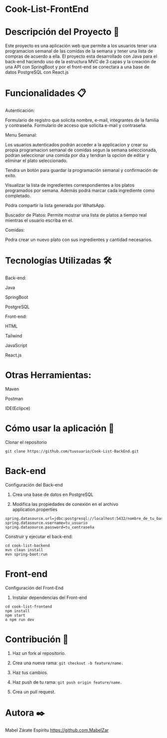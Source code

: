 # Cook-List-FrontEnd 

# Descripción del Proyecto 📖   
Este proyecto es una aplicación web que permite a los usuarios tener una programacion semanal de las comidas de la semana  y tener una lista de compras de acuerdo a ella. El proyecto esta desarrollado con Java para el back-end haciendo uso de la estructura MVC de 3 capas y la creación de una API con SpringBoot y por el front-end se conectara a una base de datos PostgreSQL con React.js  

# Funcionalidades 📋    

Autenticación:   

Formulario de registro que solicita nombre, e-mail, integrantes de la familia y contraseña. Formulario de acceso que solicita e-mail y contraseña.  

Menu Semanal:  

Los usuarios autenticados podrán acceder a la applicacion y crear su propia programacion semanal de comidas segun la semana seleccionada, podran seleccionar una comida por dia y tendran la opcion de editar y eliminar el plato seleccionado.  

Tendra un botón para guardar la programación semanal y confirmación de exito.  

Visualizar la lista de ingredientes correspondientes a los platos programados por semana. Además podrá marcar cada ingrediente como completado.  

Podra compartir la lista generada por WhatsApp.  

Buscador de Platos: Permite mostrar una lista de platos a tiempo real mientras el usuario escriba en el.  

Comidas:  

Podra crear un nuevo plato con sus ingredientes y cantidad necesarios.   

# Tecnologías Utilizadas 🛠️  

Back-end:  

Java  

SpringBoot  

PostgreSQL  
 

Front-end: 

HTML  

Tailwind  

JavaScript  

React.js  

# Otras Herramientas:    

Maven    

Postman

IDE(Eclipce)  

# Cómo usar la aplicación 🔧  

Clonar el repositorio  

`git clone https://github.com/tuusuario/Cook-List-BackEnd.git`   

# Back-end  

 Configuración del Back-end  

1. Crea una base de datos en PostgreSQL  

2. Modifica las propiedades de conexión en el archivo application.properties  
```
spring.datasource.url=jdbc:postgresql://localhost:5432/nombre_de_tu_base_de_datos
spring.datasource.username=tu_usuario
spring.datasource.password=tu_contraseña
```  

Construir y ejecutar el back-end:  
```
cd cook-list-backend
mvn clean install
mvn spring-boot:run
```  

# Front-end  

Configuración del Front-End  

1. Instalar dependencias del Front-end  
```
cd cook-list-frontend
npm install
npm start
o npm run dev
```  

# Contribución 🤝   

1. Haz un fork al repositorio.  

2. Crea una nueva rama: `git checkout -b feature/name.`   

3. Haz tus cambios.  

4. Haz push de tu rama: `git push origin feature/name.`  

5. Crea un pull request.  

# Autora ✒️   
 
Mabel Zárate Espíritu https://github.com.MabelZar  

